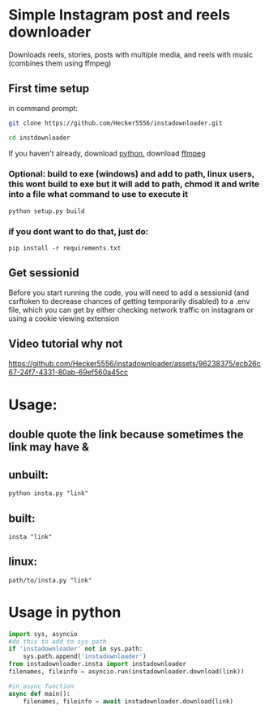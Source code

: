 # Simple Instagram post and reels downloader
Downloads reels, stories, posts with multiple media, and reels with music (combines them using ffmpeg)
## First time setup
in command prompt:
```bash
git clone https://github.com/Hecker5556/instadownloader.git
```

```bash
cd instdownloader 
```
If you haven't already, download [python.](https://python.org)
download [ffmpeg](https://www.ffmpeg.org/download.html)
### Optional: build to exe (windows) and add to path, linux users, this wont build to exe but it will add to path, chmod it and write into a file what command to use to execute it
    python setup.py build
### if you dont want to do that, just do:
    pip install -r requirements.txt

## Get sessionid
Before you start running the code, you will need to add a sessionid (and csrftoken to decrease chances of getting temporarily disabled) to a .env file, which you can get by either checking network traffic on instagram or using a cookie viewing extension
## Video tutorial why not 
https://github.com/Hecker5556/instadownloader/assets/96238375/ecb26c67-24f7-4331-80ab-69ef560a45cc

# Usage:
## double quote the link because sometimes the link may have &
## unbuilt:
    python insta.py "link"
## built:
    insta "link"
## linux:
    path/to/insta.py "link"

# Usage in python
```python
import sys, asyncio
#do this to add to sys path
if 'instadownloader' not in sys.path:
    sys.path.append('instadownloader')
from instadownloader.insta import instadownloader
filenames, fileinfo = asyncio.run(instadownloader.download(link))

#in async function
async def main():
    filenames, fileinfo = await instadownloader.download(link)
```






